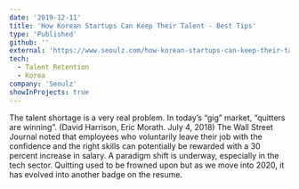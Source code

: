 ```yaml
---
date: '2019-12-11'
title: 'How Korean Startups Can Keep Their Talent - Best Tips'
type: 'Published'
github: ''
external: 'https://www.seoulz.com/how-korean-startups-can-keep-their-talent-best-tips/'
tech:
  - Talent Retention
  - Korea
company: 'Seoulz'
showInProjects: true
---
```


The talent shortage is a very real problem. In today’s “gig” market, “quitters are winning”. (David Harrison, Eric Morath. July 4, 2018) The Wall Street Journal noted that employees who voluntarily leave their job with the confidence and the right skills can potentially be rewarded with a 30 percent increase in salary. A paradigm shift is underway, especially in the tech sector. Quitting used to be frowned upon but as we move into 2020, it has evolved into another badge on the resume.
